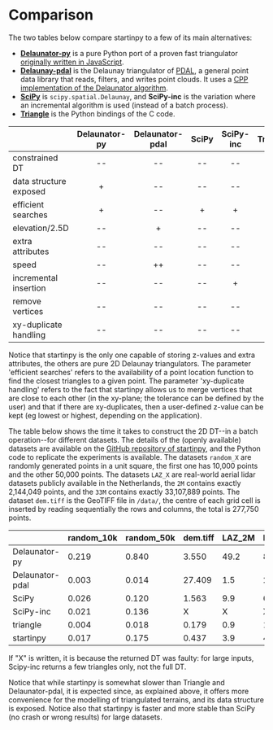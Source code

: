 # Comparison 

The two tables below compare startinpy to a few of its main alternatives:

* [__Delaunator-py__](https://github.com/HakanSeven12/Delaunator-Python) is a pure Python port of a proven fast triangulator [originally written in JavaScript](https://github.com/mapbox/delaunator).
* [__Delaunay-pdal__](https://pdal.io/en/2.7.2/stages/filters.delaunay.html) is the Delaunay triangulator of [PDAL](https://pdal.io), a general point data library that reads, filters, and writes point clouds. It uses a [CPP implementation of the Delaunator algorithm](https://github.com/delfrrr/delaunator-cpp).
* [__SciPy__](https://docs.scipy.org/doc/scipy/reference/generated/scipy.spatial.Delaunay.html) is `scipy.spatial.Delaunay`, and __SciPy-inc__ is the variation where an incremental algorithm is used (instead of a batch process).
* [__Triangle__](https://pypi.org/project/triangle/) is the Python bindings of the C code.

|                        | Delaunator-py | Delaunator-pdal | SciPy | SciPy-inc | Triangle | startinpy |
|------------------------|:-------------:|:---------------:|:-----:|:---------:|:--------:|:---------:|
| constrained DT         |    --         |    --           | --    |     --    |   +      |   --      |
| data structure exposed |    +          |    --           | --    |     --    |   --     |   +       |
| efficient searches     |    +          |    --           | +     |     +     |   --     |   +       |
| elevation/2.5D         |    --         |    +            | --    |     --    |   --     |   +       |
| extra attributes       |    --         |    --           | --    |     --    |   --     |   +       |
| speed                  |    --         |    ++           | --    |     --    |   ++     |   +       |
| incremental insertion  |    --         |    --           | --    |     +     |   --     |   +       |
| remove vertices        |    --         |    --           | --    |     --    |   --     |   +       |
| xy-duplicate handling  |    --         |    --           | --    |     --    |   --     |   +       |

Notice that startinpy is the only one capable of storing z-values and extra attributes, the others are pure 2D Delaunay triangulators.
The parameter 'efficient searches' refers to the availability of a point location function to find the closest triangles to a given point.
The parameter 'xy-duplicate handling' refers to the fact that startinpy allows us to merge vertices that are close to each other (in the xy-plane; the tolerance can be defined by the user) and that if there are xy-duplicates, then a user-defined z-value can be kept (eg lowest or highest, depending on the application).

The table below shows the time it takes to construct the 2D DT--in a batch operation--for different datasets.
The details of the (openly available) datasets are available on the [GitHub repository of startinpy](https://github.com/hugoledoux/startinpy/tree/master/dt_comparisons), and the Python code to replicate the experiments is available.
The datasets `random_X` are randomly generated points in a unit square, the first one has 10,000 points and the other 50,000 points.
The datasets `LAZ_X` are real-world aerial lidar datasets publicly available in the Netherlands, the `2M` contains exactly 2,144,049 points, and the `33M` contains exactly 33,107,889 points.
The dataset `dem.tiff` is the GeoTIFF file in `/data/`, the centre of each grid cell is inserted by reading sequentially the rows and columns, the total is 277,750 points.

|               |random_10k|random_50k|dem.tiff|LAZ_2M|LAZ_33M|
|---------------|----------|----------|--------|------|-------|
| Delaunator-py |   0.219  |   0.840  |  3.550 | 49.2 | 898.1 |   
|Delaunator-pdal|   0.003  |   0.014  | 27.409 |  1.5 |  27.4 |
|     SciPy     |   0.026  |   0.120  |  1.563 |  9.9 | 650.3 |
|   SciPy-inc   |   0.021  |   0.136  |      X |    X |     X |
|    triangle   |   0.004  |   0.018  |  0.179 |  0.9 |  16.0 |
|   startinpy   |   0.017  |   0.175  |  0.437 |  3.9 |  41.2 |

If "X" is written, it is because the returned DT was faulty: for large inputs, Scipy-inc returns a few triangles only, not the full DT.

Notice that while startinpy is somewhat slower than Triangle and Delaunator-pdal, it is expected since, as explained above, it offers more convenience for the modelling of triangulated terrains, and its data structure is exposed.
Notice also that startinpy is faster and more stable than SciPy (no crash or wrong results) for large datasets.

